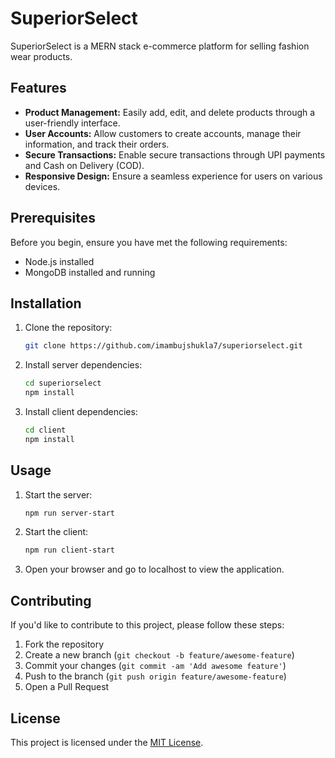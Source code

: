 # SuperiorSelect

SuperiorSelect is a MERN stack e-commerce platform for selling fashion wear products.

## Features

- **Product Management:** Easily add, edit, and delete products through a user-friendly interface.
- **User Accounts:** Allow customers to create accounts, manage their information, and track their orders.
- **Secure Transactions:** Enable secure transactions through UPI payments and Cash on Delivery (COD).
- **Responsive Design:** Ensure a seamless experience for users on various devices.

## Prerequisites

Before you begin, ensure you have met the following requirements:

- Node.js installed
- MongoDB installed and running

## Installation

1. Clone the repository:

   ```bash
   git clone https://github.com/imambujshukla7/superiorselect.git
   ```

2. Install server dependencies:

   ```bash
   cd superiorselect
   npm install
   ```

3. Install client dependencies:

   ```bash
   cd client
   npm install
   ```

## Usage

1. Start the server:

   ```bash
   npm run server-start
   ```

2. Start the client:

   ```bash
   npm run client-start
   ```

3. Open your browser and go to localhost to view the application.

## Contributing

If you'd like to contribute to this project, please follow these steps:

1. Fork the repository
2. Create a new branch (`git checkout -b feature/awesome-feature`)
3. Commit your changes (`git commit -am 'Add awesome feature'`)
4. Push to the branch (`git push origin feature/awesome-feature`)
5. Open a Pull Request

## License

This project is licensed under the [MIT License](LICENSE).
